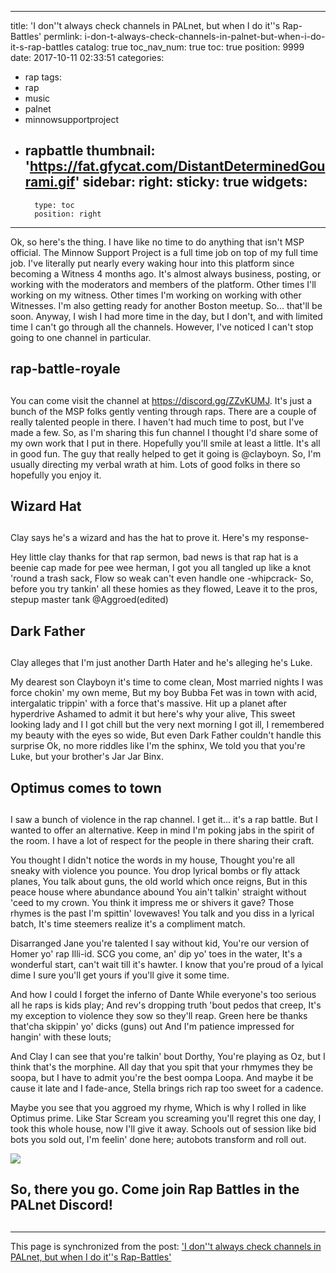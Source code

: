 
---
title: 'I don''t always check channels in PALnet, but when I do it''s Rap-Battles'
permlink: i-don-t-always-check-channels-in-palnet-but-when-i-do-it-s-rap-battles
catalog: true
toc_nav_num: true
toc: true
position: 9999
date: 2017-10-11 02:33:51
categories:
- rap
tags:
- rap
- music
- palnet
- minnowsupportproject
- rapbattle
thumbnail: 'https://fat.gfycat.com/DistantDeterminedGourami.gif'
sidebar:
    right:
        sticky: true
widgets:
    -
        type: toc
        position: right
---


Ok, so here's the thing.  I have like no time to do anything that isn't MSP official.  The Minnow Support Project is a full time job on top of my full time job.  I've literally put nearly every waking hour into this platform since becoming a Witness 4 months ago.  It's almost always business, posting, or working with the moderators and members of the platform.  Other times I'll working on my witness.  Other times I'm working on working with other Witnesses.  I'm also getting ready for another Boston meetup.  So... that'll be soon.  Anyway, I wish I had more time in the day, but I don't, and with limited time I can't go through all the channels.  However, I've noticed I can't stop going to one channel in particular.

## rap-battle-royale <h2>

You can come visit the channel at https://discord.gg/ZZvKUMJ.  It's just a bunch of the MSP folks gently venting through raps.  There are a couple of really talented people in there.  I haven't had much time to post, but I've made a few.  So, as I'm sharing this fun channel I thought I'd share some of my own work that I put in there.  Hopefully you'll smile at least a little.  It's all in good fun.  The guy that really helped to get it going is @clayboyn.  So, I'm usually directing my verbal wrath at him.  Lots of good folks in there so hopefully you enjoy it.

## Wizard Hat <h2>

Clay says he's a wizard and has the hat to prove it.  Here's my response-

Hey little clay thanks for that rap sermon,
bad news is that rap hat is a beenie cap made for pee wee herman,
I got you all tangled up like a knot 'round a trash sack,
Flow so weak can't even handle one -whipcrack-
So, before you try tankin' all these homies as they flowed,
Leave it to the pros, stepup master tank @Aggroed(edited)

## Dark Father <h2>

Clay alleges that I'm just another Darth Hater and he's alleging he's Luke.

My dearest son Clayboyn it's time to come clean,
Most married nights I was force chokin' my own meme,
But my boy Bubba Fet was in town with acid,
intergalatic trippin' with a force that's massive.
Hit up a planet after hyperdrive
Ashamed to admit it but here's why your alive,
This sweet looking lady and I I got chill
but the very next morning I got ill,
I remembered my beauty with the eyes so wide,
But even Dark Father couldn't handle this surprise
Ok, no more riddles like I'm the sphinx,
We told you that you're Luke, but your brother's Jar Jar Binx.

## Optimus comes to town <h2>

I saw a bunch of violence in the rap channel.  I get it... it's a rap battle.  But I wanted to offer an alternative.  Keep in mind I'm poking jabs in the spirit of the room.  I have a lot of respect for the people in there sharing their craft.

You thought I didn't notice the words in my house,
Thought you're all sneaky with violence you pounce.
You drop lyrical bombs or fly attack planes, 
You talk about guns, the old world which once reigns,
But in this peace house where abundance abound
You ain't talkin' straight without 'ceed to my crown.
You think it impress me or shivers it gave?
Those rhymes is the past I'm spittin' lovewaves!
You talk and you diss in a lyrical batch,
It's time steemers realize it's a compliment match.

Disarranged Jane you're talented I say without kid,
You're our version of Homer yo' rap Illi-id. 
SCG you come, an' dip yo' toes in the water,
It's a wonderful start, can't wait till it's hawter.
I know that you're proud of a lyical dime
I sure you'll get yours if you'll give it some time.

And how I could I forget the inferno of Dante
While everyone's too serious all he raps is kids play;
And rev's dropping truth 'bout pedos that creep,
It's my exception to violence they sow so they'll reap.
Green here be thanks that'cha skippin' yo' dicks (guns) out
And I'm patience impressed for hangin' with these louts;

And Clay I can see that you're talkin' bout Dorthy,
You're playing as Oz, but I think that's the morphine.
All day that you spit that your rhmymes they be soopa,
but I have to admit you're the best oompa Loopa.
And maybe it be cause it late and I fade-ance,
Stella brings rich rap too sweet for a cadence.

Maybe you see that you aggroed my rhyme,
Which is why I rolled in like Optimus prime.
Like Star Scream you screaming you'll regret this one day,
I took this whole house, now I'll give it away.
Schools out of session like bid bots you sold out,
I'm feelin' done here; autobots transform and roll out.

![](https://fat.gfycat.com/DistantDeterminedGourami.gif)

## So, there you go.  Come join Rap Battles in the PALnet Discord! <h2>

- - -

This page is synchronized from the post: ['I don''t always check channels in PALnet, but when I do it''s Rap-Battles'](https://steemit.com/@aggroed/i-don-t-always-check-channels-in-palnet-but-when-i-do-it-s-rap-battles)
